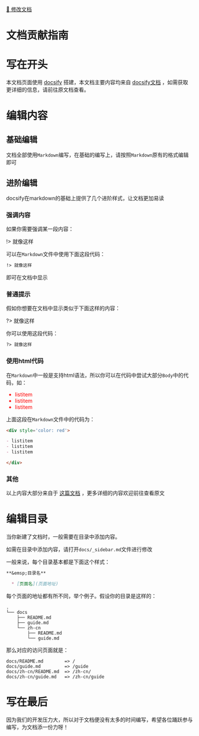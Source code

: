 <a href="https://gitee.com/coco-ag/coco-waddle/tree/master/docs"><p>📝 修改文档</p></a>

# 文档贡献指南

# 写在开头
本文档页面使用 [docsify](https://docsify.js.org/#/zh-cn/) 搭建，本文档主要内容均来自 [docsify文档](https://docsify.js.org/#/zh-cn/) ，如需获取更详细的信息，请前往原文档查看。

# 编辑内容
## 基础编辑
文档全部使用`Markdown`编写，在基础的编写上，请按照`Markdown`原有的格式编辑即可

## 进阶编辑
docsify在markdown的基础上提供了几个进阶样式，让文档更加易读

### 强调内容
如果你需要强调某一段内容：

!> 就像这样

可以在`Markdown`文件中使用下面这段代码：

```markdown
!> 就像这样
```

即可在文档中显示

### 普通提示
假如你想要在文档中显示类似于下面这样的内容：

?> 就像这样

你可以使用这段代码：
```markdown
?> 就像这样
```

### 使用html代码
在`Markdown`中一般是支持html语法，所以你可以在代码中尝试大部分`Body`中的代码，如：

<div style='color: red'>

- listitem
- listitem
- listitem

</div>

上面这段在`Markdown`文件中的代码为：
```markdown
<div style='color: red'>

- listitem
- listitem
- listitem

</div>
```

### 其他
以上内容大部分来自于 [这篇文档](https://docsify.js.org/#/zh-cn/helpers) ，更多详细的内容欢迎前往查看原文

# 编辑目录
当你新建了文档时，一般需要在目录中添加内容。

如需在目录中添加内容，请打开`docs/_sidebar.md`文件进行修改

一般来说，每个目录基本都是下面这个样式：
```markdown
**&emsp;目录名**

  * [页面名](页面地址)
```
每个页面的地址都有所不同，举个例子。假设你的目录是这样的：
```
.
└── docs
    ├── README.md
    ├── guide.md
    └── zh-cn
        ├── README.md
        └── guide.md
```
那么对应的访问页面就是：
```
docs/README.md        => /
docs/guide.md         => /guide
docs/zh-cn/README.md  => /zh-cn/
docs/zh-cn/guide.md   => /zh-cn/guide
```

# 写在最后
因为我们的开发压力大，所以对于文档便没有太多的时间编写，希望各位踊跃参与编写，为文档添一份力呀！